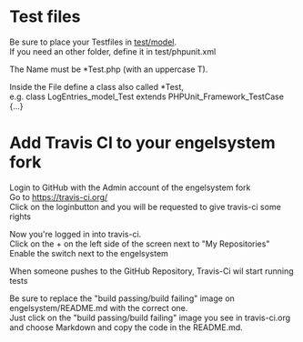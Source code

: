 # Test files
Be sure to place your Testfiles in [test/model](model).  
If you need an other folder, define it in test/phpunit.xml  

The Name must be *Test.php (with an uppercase T).  

Inside the File define a class also called *Test,  
e.g. class LogEntries_model_Test extends PHPUnit_Framework_TestCase {...}


# Add Travis CI to your engelsystem fork  
Login to GitHub with the Admin account of the engelsystem fork  
Go to https://travis-ci.org/  
Click on the loginbutton and you will be requested to give travis-ci some rights  

Now you're logged in into travis-ci.  
Click on the + on the left side of the screen next to "My Repositories"  
Enable the switch next to the engelsystem

When someone pushes to the GitHub Repository, Travis-Ci wil start running tests  

Be sure to replace the "build passing/build failing" image on engelsystem/README.md with the correct one.  
Just click on the "build passing/build failing" image you see in travis-ci.org and choose Markdown and copy the code in the README.md.
